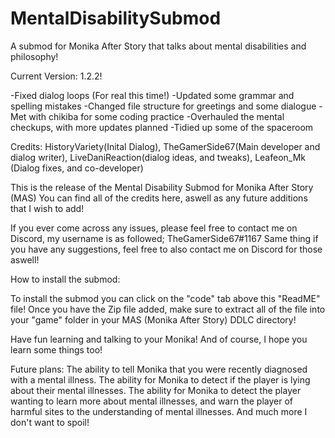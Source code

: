 # MentalDisabilitySubmod
A submod for Monika After Story that talks about mental disabilities and philosophy!

Current Version: 1.2.2!

-Fixed dialog loops (For real this time!)
-Updated some grammar and spelling mistakes
-Changed file structure for greetings and some dialogue
-Met with chikiba for some coding practice
-Overhauled the mental checkups, with more updates planned
-Tidied up some of the spaceroom

Credits:
HistoryVariety(Inital Dialog), TheGamerSide67(Main developer and dialog writer), LiveDaniReaction(dialog ideas, and tweaks), Leafeon_Mk (Dialog fixes, and co-developer)


This is the release of the Mental Disability Submod for Monika After Story (MAS)
You can find all of the credits here, aswell as any future additions that I wish to add!

If you ever come across any issues, please feel free to contact me on Discord, my username is as followed; TheGamerSide67#1167
Same thing if you have any suggestions, feel free to also contact me on Discord for those aswell!

How to install the submod:

  To install the submod you can click on the "code" tab above this "ReadME" file!
  Once you have the Zip file added, make sure to extract all of the file into your "game" folder in your MAS (Monika After Story) DDLC directory!

Have fun learning and talking to your Monika!
And of course, I hope you learn some things too!


Future plans:
The ability to tell Monika that you were recently diagnosed with a mental illness.
The ability for Monika to detect if the player is lying about their mental illnesses.
The ability for Monika to detect the player wanting to learn more about mental illnesses, and warn the player of harmful sites to the understanding of mental illnesses.
And much more I don't want to spoil!


